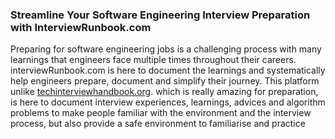 ### **Streamline Your Software Engineering Interview Preparation with InterviewRunbook.com**

Preparing for software engineering jobs is a challenging process with many learnings that engineers face multiple times
throughout their careers. interviewRunbook.com is here to document the learnings and systematically help engineers
prepare, document and simplify their journey. This platform
unlike [techinterviewhandbook.org](https://https://www.techinterviewhandbook.org/).
which is really amazing for preparation, is here to document interview experiences, learnings, advices and algorithm
problems to make people familiar with the environment and the interview process, but also provide a safe environment
to familiarise and practice
